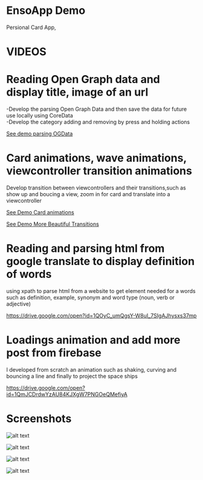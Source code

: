 # EnsoApp Demo
Persional Card App, 

#  VIDEOS

# Reading Open Graph data and display title, image of an url 
-Develop the parsing Open Graph Data and then save the data for future use locally using CoreData  
-Develop the category adding and removing by press and holding actions

[See demo parsing OGData](https://drive.google.com/open?id=17tExCycReTtEJXIwjkXajpaKvdNVow6X)


# Card animations, wave animations, viewcontroller transition animations
Develop transition between viewcontrollers and their transitions,such as show up and boucing a view, zoom in for card and translate into a viewcontroller

[See Demo Card animations](https://drive.google.com/open?id=1wDREMo968nWHUlbAQKhoAuoCvKWvzAA3)

[See Demo More Beautiful Transitions](https://drive.google.com/open?id=1tYeN083ApkjHwkNgbj_8Cw-OAzv_aNQV)

# Reading and parsing html from google translate to display definition of words
using xpath to parse html from a website to get element needed for a words such as definition, example, synonym and word type (noun, verb or adjective)

https://drive.google.com/open?id=1QOyC_umQgsY-W8uI_7SIgAJhysxs37mp

# Loadings animation and add more post from  firebase

I developed from scratch an animation such as shaking, curving and bouncing a line and finally to project the space ships

https://drive.google.com/open?id=1QmJCDrdwYzAU84KJXgW7PNGOeQMefiyA


#  Screenshots



![alt text](https://github.com/LeDucAnh/EnsoApp/blob/master/1.png)

![alt text](https://github.com/LeDucAnh/EnsoApp/blob/master/4.png)

![alt text](https://github.com/LeDucAnh/EnsoApp/blob/master/2.png)

![alt text](https://github.com/LeDucAnh/EnsoApp/blob/master/3.png)




